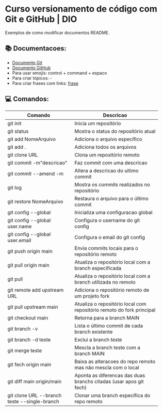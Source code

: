 # Curso versionamento de código com Git e GitHub | DIO

Exemplos de como modificar documentos README.

## 📚 Documentacoes:
- [Documento Git](https://git-scm.com/doc)
- [Documento GitHub](https://docs.github.com/pt)
- Para usar emojis: control + command + espaco
- Para criar tópicos: -
- Para criar frases com links: [frase](link)

##  💻 Comandos:

| Comando | Descricao |
| --- | --- |
| git init | Inicia um repositório |
| git status | Mostra o status do repositório atual |
| git add NomeArquivo| Adiciona o arquivo específico |
| git add . | Adiciona todos os arquivos |
| git clone URL | Clona um repositório remoto |
| git commit -m"descricao" | Faz commit com uma descricao |
| git commit --amend -m | Altera a descricao do ultimo commit |
| git log | Mostra os commits realizados no repositório |
| git restore NomeArquivo | Restaura o arquivo para o último commit |
| git config --global | Inicializa uma configuracao global |
| git config --global user.name | Configura o username do git config |
| git config --global user.email | Configura o email do git config |
| git push origin main | Envia commits locais para o repositório remoto |
| git pull origin main | Atualiza o repositório local com a branch especificada |
| git pull | Atualiza o repositório local com a branch utilizada no remoto |
| git remote add upstream URL | Adiciona o repositório remoto de um projeto fork |
| git pull upstream main | Atualiza o repositório local com repositório remoto do fork principal | git checkout -b teste | Trocar para a branch "teste" |
| git checkout main | Retorna para a branch MAIN |
| git branch -v | Lista o último commit de cada branch existente |
| git branch -d teste | Exclui a branch teste |
| git merge teste | Mescla a branch teste com a branch MAIN |
| git fech origin main | Baixa as alteracoes do repo remoto mas não mescla com o local |
| git diff main origin/main | Aponta as diferencas das duas branchs citadas (usar apos git fech)|
| git clone URL --branch teste --single-branch | Clonar uma branch específica do repo remoto |
